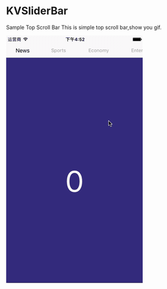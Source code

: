 # KVSliderBar
Sample Top Scroll Bar
This is simple top scroll bar,show you gif.<br>


![](https://github.com/CodeKevin/KVSliderBar/blob/master/demo.gif?raw=true)
